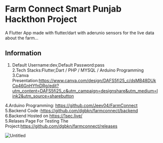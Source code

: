 # Farm Connect Smart Punjab Hackthon Project

A Flutter App made with flutter/dart with aderunio sensors for the live data about the farm...


## Information
1. Default Username:dev,Default Password:pass <br>
2.Tech Stacks:Flutter,Dart / PHP / MYSQL / Arduino Programming<br>
3.Canva Presentation:https://www.canva.com/design/DAFS5fi25_c/dsMB48DUkCp46GnHYfnDRg/edit?utm_content=DAFS5fi25_c&utm_campaign=designshare&utm_medium=link2&utm_source=sharebutton<br>

4.Arduino Programming: https://github.com/Jeev04/FarmConnect<br>
5.Backend Code :https://github.com/dgbkn/farmconnect/backend<br>
6.Backend Hosted on https://1sec.live/<br>
5.Relases Page For Testing The Project:https://github.com/dgbkn/farmconnect/releases




![Untitled](https://user-images.githubusercontent.com/65810521/203880905-f445639b-daf6-4a22-a351-7fe795e36d01.png)


